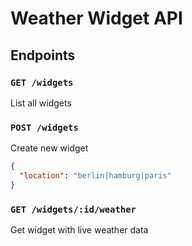 # Weather Widget API

## Endpoints

### `GET /widgets`

List all widgets

### `POST /widgets`

Create new widget

```json
{
  "location": "berlin|hamburg|paris"
}
```

### `GET /widgets/:id/weather`

Get widget with live weather data
